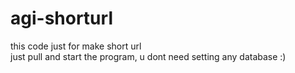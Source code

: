 # agi-shorturl

this code just for make short url
<br/>just pull and start the program, u dont need setting any database :)
